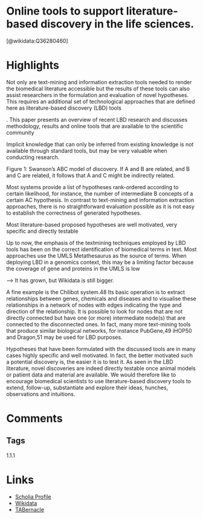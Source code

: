 
Online tools to support literature-based discovery in the life sciences.
========================================================================
  
  [@wikidata:Q36280460]  

# Highlights
Not only are text-mining and information extraction tools needed to render the biomedical
literature accessible but the results of these tools can also assist researchers in the formulation and evaluation of novel hypotheses. This requires an additional set of technological approaches that are defined here as literature-based discovery (LBD) tools

. This paper presents an overview of recent LBD research and discusses methodology, results and online tools that are available to the scientific community

Implicit knowledge that can only be inferred from existing knowledge is
not available through standard tools, but may be very valuable when conducting
research.

Figure 1: Swanson’s ABC model of discovery. If A and B are related, and B and C
are related, it follows that A and C might be indirectly related.

Most systems provide a list of hypotheses rank-ordered according to certain
likelihood, for instance, the number of intermediate B concepts of a certain AC
hypothesis. In contrast to text-mining and information extraction approaches, there
is no straightforward evaluation possible as it is not easy to establish the correctness of generated hypotheses.

Most literature-based proposed
hypotheses are well motivated, very
specific and directly testable

Up to now, the emphasis of the textmining techniques employed by LBD
tools has been on the correct
identification of biomedical terms in text.
Most approaches use the UMLS
Metathesaurus as the source of terms.
When deploying LBD in a genomics
context, this may be a limiting factor
because the coverage of gene and proteins
in the UMLS is low

--> It has grown, but Wikidata is still bigger.

A fine example is the
Chilibot system.48 Its basic operation is to
extract relationships between genes,
chemicals and diseases and to visualise
these relationships in a network of nodes
with edges indicating the type and
direction of the relationship. It is possible
to look for nodes that are not directly
connected but have one (or more)
intermediate node(s) that are connected to
the disconnected ones. In fact, many
more text-mining tools that produce
similar biological networks, for instance
PubGene,49 iHOP50 and Dragon,51 may
be used for LBD purposes. 


Hypotheses that have been formulated
with the discussed tools are in many cases
highly specific and well motivated. In
fact, the better motivated such a potential
discovery is, the easier it is to test it. As
seen in the LBD literature, novel
discoveries are indeed directly testable
once animal models or patient data and
material are available. We would therefore like to encourage biomedical
scientists to use literature-based discovery
tools to extend, follow-up, substantiate
and explore their ideas, hunches,
observations and intuitions.

# Comments



## Tags

1.1.1

# Links
  
 * [Scholia Profile](https://scholia.toolforge.org/work/Q36280460)  
 * [Wikidata](https://www.wikidata.org/wiki/Q36280460)  
 * [TABernacle](https://tabernacle.toolforge.org/?#/tab/manual/Q36280460/P921%3BP4510)  
